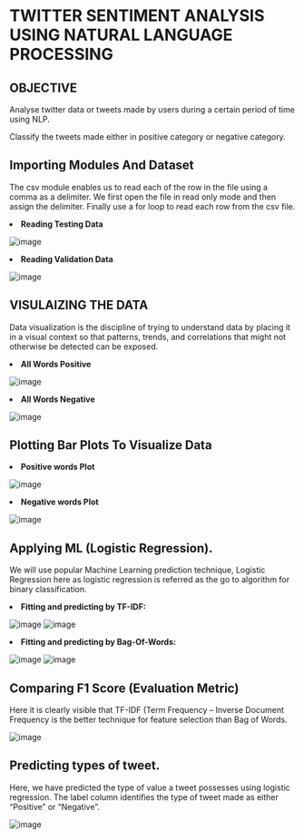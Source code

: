 # TWITTER SENTIMENT ANALYSIS USING NATURAL LANGUAGE PROCESSING
## OBJECTIVE
<p>Analyse twitter data or tweets made by users during a certain period of time using NLP.</p>
<p>Classify the tweets made either in positive category or negative category.</p>

## Importing Modules And Dataset
<p>The csv module enables us to read each of the row in the file using a comma as a delimiter. We first open the file in read only mode and then assign the delimiter. Finally use a for loop to read each row from the csv file.</p>

<li><b>Reading Testing Data</b></li>

![image](https://github.com/VidushiRastogi15/Twitter-Sentiment-Analysis-using-NLP/assets/118375146/6b7bc585-5298-41ef-80a0-40ff61e69f02)

<li><b>Reading Validation Data</b></li>

![image](https://github.com/VidushiRastogi15/Twitter-Sentiment-Analysis-using-NLP/assets/118375146/163cc1ae-c19e-41d7-aa46-01414847bca4)

## VISULAIZING THE DATA
<p>Data visualization is the discipline of trying to understand data by placing it in a visual context so that patterns, trends, and correlations that might not otherwise be detected can be exposed.</p>

<li><b>All Words Positive</b></li>

![image](https://github.com/VidushiRastogi15/Twitter-Sentiment-Analysis-using-NLP/assets/118375146/0de4e10f-a4bc-4fb8-ad28-cd3e216a974e)

<li><b>All Words Negative</b></li>

![image](https://github.com/VidushiRastogi15/Twitter-Sentiment-Analysis-using-NLP/assets/118375146/715d4fd5-4962-4c7d-bb64-aa30a0cc6fd3)

## Plotting Bar Plots To Visualize Data

<li><b>Positive words Plot</b></li>

![image](https://github.com/VidushiRastogi15/Twitter-Sentiment-Analysis-using-NLP/assets/118375146/8450990a-9fbe-4f4e-9be5-514992b1d6c6)

<li><b>Negative words Plot</b></li>

![image](https://github.com/VidushiRastogi15/Twitter-Sentiment-Analysis-using-NLP/assets/118375146/a13be53c-88bc-4c69-92db-588d7caefe1a) 

## Applying ML (Logistic Regression).

<p>We will use popular Machine Learning prediction technique, Logistic Regression here as logistic regression is referred as the go to algorithm for binary classification.</p>

<li><b>Fitting and predicting by TF-IDF:</b></li>

![image](https://github.com/VidushiRastogi15/Twitter-Sentiment-Analysis-using-NLP/assets/118375146/e66ac9be-11c2-4b78-b7e0-67fb2b9ccea2)
![image](https://github.com/VidushiRastogi15/Twitter-Sentiment-Analysis-using-NLP/assets/118375146/946784ae-8efe-431d-b2f7-ea7c9c420618)

<li><b>Fitting and predicting by Bag-Of-Words:</b></li>

![image](https://github.com/VidushiRastogi15/Twitter-Sentiment-Analysis-using-NLP/assets/118375146/04895340-bf66-4f3d-8ac1-8de1e88d1289)
![image](https://github.com/VidushiRastogi15/Twitter-Sentiment-Analysis-using-NLP/assets/118375146/3f1895d9-9d60-4060-9ea6-da217e45620d)

## Comparing F1 Score (Evaluation Metric)
<p>Here it is clearly visible that TF-IDF (Term Frequency – Inverse Document Frequency is the better technique for feature selection than Bag of Words.</p>

![image](https://github.com/VidushiRastogi15/Twitter-Sentiment-Analysis-using-NLP/assets/118375146/96ca4b39-1eed-4553-a609-4c55333e0a1a)


## Predicting types of tweet.
<p>Here, we have predicted the type of value a tweet possesses using logistic regression. The label column identifies the type of tweet made as either “Positive” or “Negative”.</p>

![image](https://github.com/VidushiRastogi15/Twitter-Sentiment-Analysis-using-NLP/assets/118375146/58a4ed21-a718-47db-979c-98a22f8da605)















